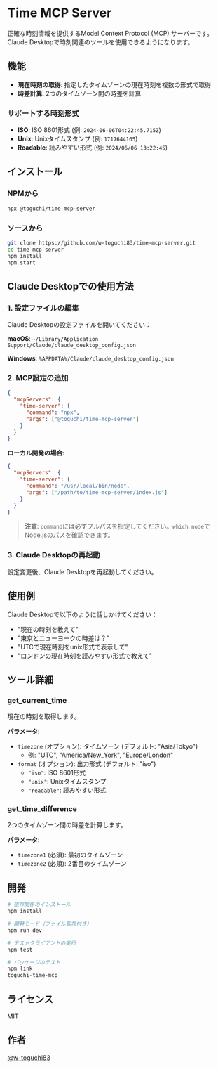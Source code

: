 # Time MCP Server

正確な時刻情報を提供するModel Context Protocol (MCP) サーバーです。Claude Desktopで時刻関連のツールを使用できるようになります。

## 機能

- **現在時刻の取得**: 指定したタイムゾーンの現在時刻を複数の形式で取得
- **時差計算**: 2つのタイムゾーン間の時差を計算

### サポートする時刻形式

- **ISO**: ISO 8601形式 (例: `2024-06-06T04:22:45.715Z`)
- **Unix**: Unixタイムスタンプ (例: `1717644165`)
- **Readable**: 読みやすい形式 (例: `2024/06/06 13:22:45`)

## インストール

### NPMから

```bash
npx @toguchi/time-mcp-server
```

### ソースから

```bash
git clone https://github.com/w-toguchi83/time-mcp-server.git
cd time-mcp-server
npm install
npm start
```

## Claude Desktopでの使用方法

### 1. 設定ファイルの編集

Claude Desktopの設定ファイルを開いてください：

**macOS**: `~/Library/Application Support/Claude/claude_desktop_config.json`

**Windows**: `%APPDATA%/Claude/claude_desktop_config.json`

### 2. MCP設定の追加

```json
{
  "mcpServers": {
    "time-server": {
      "command": "npx",
      "args": ["@toguchi/time-mcp-server"]
    }
  }
}
```

**ローカル開発の場合**:
```json
{
  "mcpServers": {
    "time-server": {
      "command": "/usr/local/bin/node",
      "args": ["/path/to/time-mcp-server/index.js"]
    }
  }
}
```

> **注意**: `command`には必ずフルパスを指定してください。`which node`でNode.jsのパスを確認できます。

### 3. Claude Desktopの再起動

設定変更後、Claude Desktopを再起動してください。

## 使用例

Claude Desktopで以下のように話しかけてください：

- "現在の時刻を教えて"
- "東京とニューヨークの時差は？"
- "UTCで現在時刻をunix形式で表示して"
- "ロンドンの現在時刻を読みやすい形式で教えて"

## ツール詳細

### get_current_time

現在の時刻を取得します。

**パラメータ**:
- `timezone` (オプション): タイムゾーン (デフォルト: "Asia/Tokyo")
  - 例: "UTC", "America/New_York", "Europe/London"
- `format` (オプション): 出力形式 (デフォルト: "iso")
  - `"iso"`: ISO 8601形式
  - `"unix"`: Unixタイムスタンプ
  - `"readable"`: 読みやすい形式

### get_time_difference

2つのタイムゾーン間の時差を計算します。

**パラメータ**:
- `timezone1` (必須): 最初のタイムゾーン
- `timezone2` (必須): 2番目のタイムゾーン

## 開発

```bash
# 依存関係のインストール
npm install

# 開発モード（ファイル監視付き）
npm run dev

# テストクライアントの実行
npm test

# パッケージのテスト
npm link
toguchi-time-mcp
```

## ライセンス

MIT

## 作者

[@w-toguchi83](https://github.com/w-toguchi83)